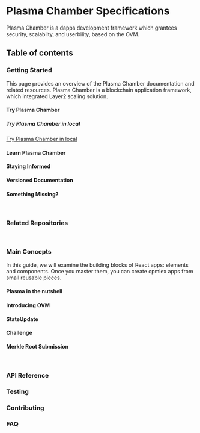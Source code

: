 # Plasma Chamber Specifications

Plasma Chamber is a dapps development framework which grantees security, scalabilty, and userbility, based on the OVM.

## Table of contents

### Getting Started

This page provides an overview of the Plasma Chamber documentation and related resources.
Plasma Chamber is a blockchain application framework, which integrated Layer2 scaling solution.

#### Try Plasma Chamber

##### Try Plasma Chamber in local

[Try Plasma Chamber in local](/getting-started/try-plasma-chamber-in-local.md)

#### Learn Plasma Chamber

#### Staying Informed

#### Versioned Documentation

#### Something Missing?

<br>

### Related Repositories

<br>

### Main Concepts

In this guide, we will examine the building blocks of React apps: elements and components. Once you master them, you can create cpmlex apps from small reusable pieces.

#### Plasma in the nutshell

#### Introducing OVM

#### StateUpdate

#### Challenge

#### Merkle Root Submission

<br>

### API Reference

### Testing

### Contributing

### FAQ
